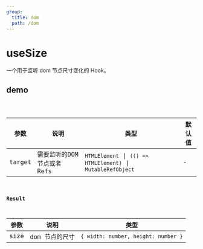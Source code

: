 ```yaml
---
group:
  title: dom
  path: /dom
---
```


# useSize

一个用于监听 dom 节点尺寸变化的 Hook。

## demo

<code src="./Demo/index.tsx"/>

| 参数    | 说明                                         | 类型                   | 默认值 |
|---------|----------------------------------------------|------------------------|--------|
| target | 需要监听的DOM 节点或者 Refs | `HTMLElement` \| `(() => HTMLElement)` \| `MutableRefObject` | -      ||

### Result

| **参数** | **说明**       | **类型**                            |
| -------- | -------------- | ----------------------------------- |
| size     | dom 节点的尺寸 | `{ width: number, height: number }` |

